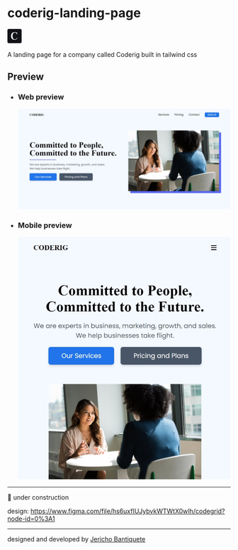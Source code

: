 # coderig-landing-page

![](public/images/favicon.png)

A landing page for a company called Coderig built in tailwind css

## **Preview**

- ### **Web preview**
  ![](/design/web.jpg)
- ### **Mobile preview**
  ![](/design/mobile.jpg)

---

🚧 under construction

design: https://www.figma.com/file/hs6uxfIUJybvkWTWtX0wIh/codegrid?node-id=0%3A1

---

designed and developed by [Jericho Bantiquete](https://twitter.com/monciego)
